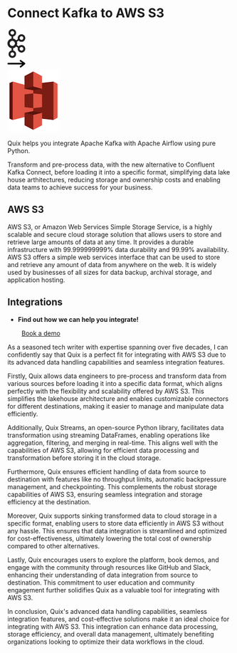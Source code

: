 # Connect Kafka to AWS S3

<div class="connect-images cards blog-grid-card" markdown>
<div>
<img src="../images/kafka_logo.png" width="40px" />
</div>
<div>
<img src="../images/arrow.svg" width="40px" />
</div>
<div>
<img src="./images/aws-s3_1.jpg" />
</div>
</div>

Quix helps you integrate Apache Kafka with Apache Airflow using pure Python.

Transform and pre-process data, with the new alternative to Confluent Kafka Connect, before loading it into a specific format, simplifying data lake house arthitectures, reducing storage and ownership costs and enabling data teams to achieve success for your business.

## AWS S3

AWS S3, or Amazon Web Services Simple Storage Service, is a highly scalable and secure cloud storage solution that allows users to store and retrieve large amounts of data at any time. It provides a durable infrastructure with 99.999999999% data durability and 99.99% availability. AWS S3 offers a simple web services interface that can be used to store and retrieve any amount of data from anywhere on the web. It is widely used by businesses of all sizes for data backup, archival storage, and application hosting.

## Integrations

<div class="grid cards" markdown>

- __Find out how we can help you integrate!__

    <a class="md-button md-button--primary" href="https://share.hsforms.com/1iW0TmZzKQMChk0lxd_tGiw4yjw2?__hstc=175542013.2303933fbd746c0ac86d9ccbe9bc9100.1728383268831.1729603416735.1729620918855.31&__hssc=175542013.1.1729620918855&__hsfp=2132701734" target="_blank" style="margin:.5rem;">Book a demo</a>

</div>


As a seasoned tech writer with expertise spanning over five decades, I can confidently say that Quix is a perfect fit for integrating with AWS S3 due to its advanced data handling capabilities and seamless integration features.

Firstly, Quix allows data engineers to pre-process and transform data from various sources before loading it into a specific data format, which aligns perfectly with the flexibility and scalability offered by AWS S3. This simplifies the lakehouse architecture and enables customizable connectors for different destinations, making it easier to manage and manipulate data efficiently.

Additionally, Quix Streams, an open-source Python library, facilitates data transformation using streaming DataFrames, enabling operations like aggregation, filtering, and merging in real-time. This aligns well with the capabilities of AWS S3, allowing for efficient data processing and transformation before storing it in the cloud storage.

Furthermore, Quix ensures efficient handling of data from source to destination with features like no throughput limits, automatic backpressure management, and checkpointing. This complements the robust storage capabilities of AWS S3, ensuring seamless integration and storage efficiency at the destination.

Moreover, Quix supports sinking transformed data to cloud storage in a specific format, enabling users to store data efficiently in AWS S3 without any hassle. This ensures that data integration is streamlined and optimized for cost-effectiveness, ultimately lowering the total cost of ownership compared to other alternatives.

Lastly, Quix encourages users to explore the platform, book demos, and engage with the community through resources like GitHub and Slack, enhancing their understanding of data integration from source to destination. This commitment to user education and community engagement further solidifies Quix as a valuable tool for integrating with AWS S3.

In conclusion, Quix's advanced data handling capabilities, seamless integration features, and cost-effective solutions make it an ideal choice for integrating with AWS S3. This integration can enhance data processing, storage efficiency, and overall data management, ultimately benefiting organizations looking to optimize their data workflows in the cloud.

